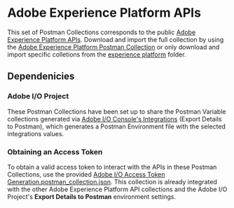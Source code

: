 # Adobe Experience Platform APIs

This set of Postman Collections corresponds to the public [Adobe Experience Platform APIs](https://www.adobe.io/apis/experienceplatform/home/api-reference.html). Download and import the full collection by using the [Adobe Experience Platform Postman Collection](Adobe%20Experience%20Platform.postman_collection.json) or only download and import specific colletions from the [experience platform](/experience-platform) folder.


## Dependenicies

### Adobe I/O Project
These Postman Collections have been set up to share the Postman Variable collections generated via [Adobe I/O Console's Integrations](https://console.adobe.io/integrations) (Export Details to Postman), which generates a Postman Environment file with the selected integrations values.

### Obtaining an Access Token

To obtain a valid access token to interact with the APIs in these Postman Collections, use the provided [Adobe I/O Access Token Generation.postman_collection.json](/ims). This collection is already integrated with the other Adobe Experience Platform API collections and the Adobe I/O Project's __Export Details to Postman__ environment settings.

